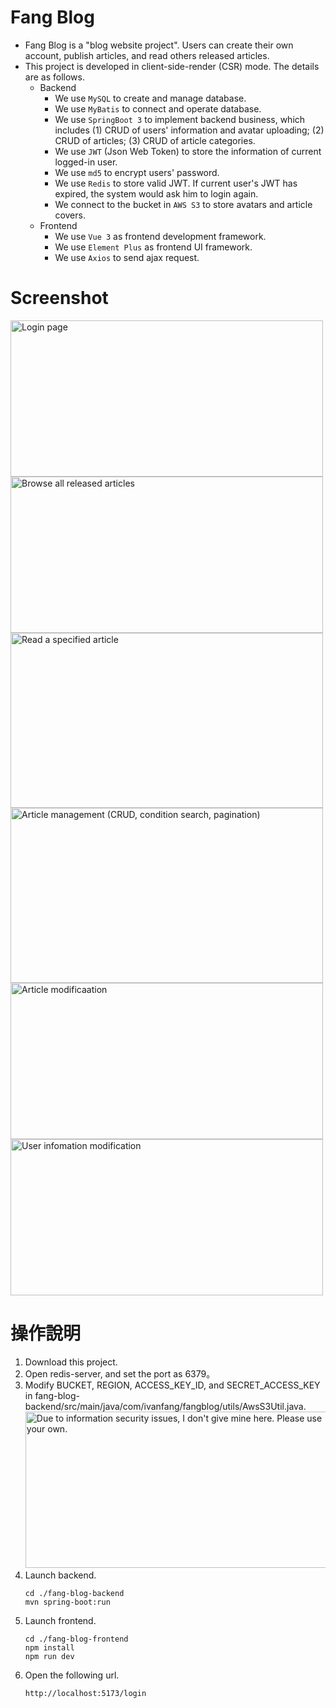 # Fang Blog
* Fang Blog is a "blog website project". Users can create their own account, publish articles, and read others released articles.
* This project is developed in client-side-render (CSR) mode. The details are as follows.
  * Backend
    * We use `MySQL` to create and manage database.
    * We use `MyBatis` to connect and operate database.
    * We use `SpringBoot 3` to implement backend business, which includes (1) CRUD of users' information and avatar uploading; (2) CRUD of articles; (3) CRUD of article categories.
    * We use `JWT` (Json Web Token) to store the information of current logged-in user.
    * We use `md5` to encrypt users' password.
    * We use `Redis` to store valid JWT. If current user's JWT has expired, the system would ask him to login again.
    * We connect to the bucket in `AWS S3` to store avatars and article covers.
  * Frontend
    * We use `Vue 3` as frontend development framework.
    * We use `Element Plus` as frontend UI framework.
    * We use `Axios` to send ajax request.


# Screenshot
<img src="https://github.com/Ivan-Fang/Fang-Blog/assets/40261483/d6178633-8a31-44c5-b2c9-8f927589ff7d" width="500" height="250" title="Login page">
<img src="https://github.com/Ivan-Fang/Fang-Blog/assets/40261483/566069ef-375d-4642-8658-1d578acad322" width="500" height="250" title="Browse all released articles">
<img src="https://github.com/Ivan-Fang/Fang-Blog/assets/40261483/c3c622e3-81e7-417b-8cf5-65211c4d2de7" width="500" height="280" title="Read a specified article">
<img src="https://github.com/Ivan-Fang/Fang-Blog/assets/40261483/fde72a01-5308-47fa-9eb9-733308cd12f6" width="500" height="280" title="Article management (CRUD, condition search, pagination)">
<img src="https://github.com/Ivan-Fang/Fang-Blog/assets/40261483/d050c188-4c1d-4350-9f1c-a831df983007" width="500" height="250" title="Article modificaation">
<img src="https://github.com/Ivan-Fang/Fang-Blog/assets/40261483/df3a42c4-ecce-4da3-9c64-7d29db8d4bf7" width="500" height="250" title="User infomation modification">


# 操作說明
1. Download this project.
2. Open redis-server, and set the port as 6379。
3. Modify BUCKET, REGION, ACCESS_KEY_ID, and SECRET_ACCESS_KEY in fang-blog-backend/src/main/java/com/ivanfang/fangblog/utils/AwsS3Util.java.<br/>
   <img src="https://github.com/Ivan-Fang/Fang-Blog/assets/40261483/c1a76854-5554-402f-94b1-706a06737c2b" width="500" height="250" title="Due to information security issues, I don't give mine here. Please use your own.">
4. Launch backend.
   ```
   cd ./fang-blog-backend
   mvn spring-boot:run
   ```
5. Launch frontend.
   ```
   cd ./fang-blog-frontend
   npm install
   npm run dev
   ```
6. Open the following url.
   ```
   http://localhost:5173/login
   ```
